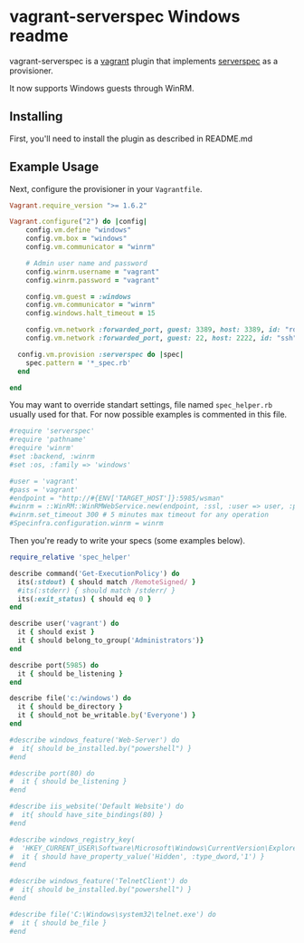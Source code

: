 # vagrant-serverspec Windows readme

vagrant-serverspec is a [vagrant](http://vagrantup.com) plugin that implements
[serverspec](http://serverspec.org) as a provisioner.

It now supports Windows guests through WinRM.

## Installing

First, you'll need to install the plugin as described in README.md

## Example Usage

Next, configure the provisioner in your `Vagrantfile`.

```ruby
Vagrant.require_version ">= 1.6.2"

Vagrant.configure("2") do |config|
    config.vm.define "windows"
    config.vm.box = "windows"
    config.vm.communicator = "winrm"

    # Admin user name and password
    config.winrm.username = "vagrant"
    config.winrm.password = "vagrant"

    config.vm.guest = :windows
    config.vm.communicator = "winrm"
    config.windows.halt_timeout = 15

    config.vm.network :forwarded_port, guest: 3389, host: 3389, id: "rdp", auto_correct: true
    config.vm.network :forwarded_port, guest: 22, host: 2222, id: "ssh", auto_correct: true

  config.vm.provision :serverspec do |spec|
    spec.pattern = '*_spec.rb'
  end

end
```

You may want to override standart settings, file named `spec_helper.rb` usually used for that.
For now possible examples is commented in this file.

```ruby
#require 'serverspec'
#require 'pathname'
#require 'winrm'
#set :backend, :winrm
#set :os, :family => 'windows'

#user = 'vagrant'
#pass = 'vagrant'
#endpoint = "http://#{ENV['TARGET_HOST']}:5985/wsman"
#winrm = ::WinRM::WinRMWebService.new(endpoint, :ssl, :user => user, :pass => pass, :basic_auth_only => true)
#winrm.set_timeout 300 # 5 minutes max timeout for any operation
#Specinfra.configuration.winrm = winrm
```

Then you're ready to write your specs (some examples below).

```ruby
require_relative 'spec_helper'

describe command('Get-ExecutionPolicy') do
  its(:stdout) { should match /RemoteSigned/ }
  #its(:stderr) { should match /stderr/ }
  its(:exit_status) { should eq 0 }
end

describe user('vagrant') do
  it { should exist }
  it { should belong_to_group('Administrators')}
end

describe port(5985) do
  it { should be_listening }
end

describe file('c:/windows') do
  it { should be_directory }
  it { should_not be_writable.by('Everyone') }
end

#describe windows_feature('Web-Server') do
#  it{ should be_installed.by("powershell") }
#end

#describe port(80) do
#  it { should be_listening }
#end

#describe iis_website('Default Website') do
#  it{ should have_site_bindings(80) }
#end

#describe windows_registry_key(
#  'HKEY_CURRENT_USER\Software\Microsoft\Windows\CurrentVersion\Explorer\advanced') do
#  it { should have_property_value('Hidden', :type_dword,'1') }
#end

#describe windows_feature('TelnetClient') do
#  it{ should be_installed.by("powershell") }
#end

#describe file('C:\Windows\system32\telnet.exe') do
#  it { should be_file }
#end
```
